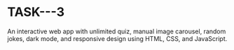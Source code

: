 # TASK---3
An interactive web app with unlimited quiz, manual image carousel, random jokes, dark mode, and responsive design using HTML, CSS, and JavaScript.
